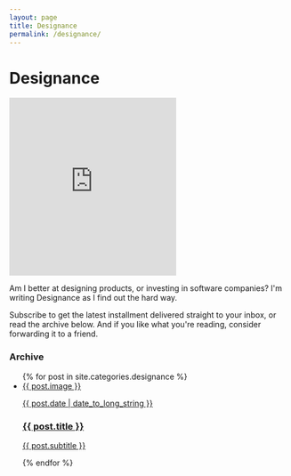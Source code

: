 ```yaml
---
layout: page
title: Designance
permalink: /designance/
---
```


# Designance

<iframe height="320" src="https://designance.substack.com/embed" frameborder="0" scrolling="no" allowfullscreen></iframe>

<p>Am I better at designing products, or investing in software companies? I'm writing Designance as I find out the hard way.</p>

<p>Subscribe to get the latest installment delivered straight to your inbox, or read the archive below. And if you like what you're reading, consider forwarding it to a friend.</p>

### Archive

<ul class="newsletter">
{% for post in site.categories.designance %}
    <li>
        <a href="{{ site.baseurl }}{{ post.url }}" title="Read {{ post.title }}">
            <span>
                {{ post.image }}
                <p class="datestamp">{{ post.date | date_to_long_string }}</p>
                <h3>{{ post.title }}</h3>
                <p>{{ post.subtitle }}</p>
            </span>
        </a>
    </li>
{% endfor %}
</ul>



